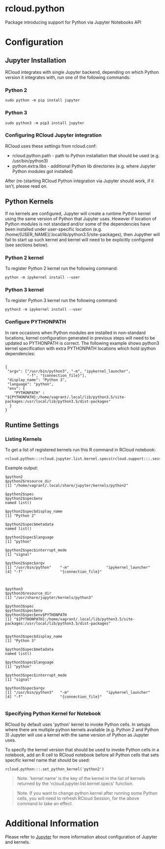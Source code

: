 # rcloud.python
Package introducing support for Python via Jupyter Notebooks API

# Configuration

## Jupyter Installation

RCloud integrates with single Jupyter backend, depending on which Python version it integrates with, run one of the following commands:

### Python 2

```{bash}
sudo python -m pip install jupyter
```

### Python 3

```{bash}
sudo python3 -m pip3 install jupyter
```

### Configuring RCloud Jupyter integration

RCloud uses these settings from rcloud.conf:

 * rcloud.python.path - path to Python installation that should be used (e.g. /usr/bin/python3)
 * python.extra.libs - additional Python lib directories (e.g. where Jupyter Python modules got installed)


After (re-)starting RCloud Python integration via Jupyter should work, if it isn't, please read on.


## Python Kernels

If no kernels are configured, Jupyter will create a runtime Python kernel using the same version of Python that Jupyter uses. However if location of Python modules is not standard and/or some of the dependencies have been installed under user-specific location (e.g. /home/[USER_NAME]/.local/lib/python3.5/site-packages), then Jupyther will fail to start up such kernel and kernel will need to be explicitly configured (see sections below).



### Python 2 kernel

To register Python 2 kernel run the following command:

```{bash}
python -m ipykernel install --user
```

### Python 3 kernel

To register Python 3 kernel run the following command:

```{bash}
python3 -m ipykernel install --user
```

### Configure PYTHONPATH

In rare occasions when Python modules are installed in non-standard locations, kernel configuration generated in previous steps will need to be updated so PYTHONPATH is correct. The following example shows python3 kernel specification with extra PYTHONPATH locations which hold ipython dependencies:

```{json}

{
 "argv": ["/usr/bin/python3", "-m", "ipykernel_launcher",
          "-f", "{connection_file}"],
 "display_name": "Python 3",
 "language": "python",
 "env": {
    "PYTHONPATH" : "${PYTHONPATH}:/home/vagrant/.local/lib/python3.5/site-packages:/usr/local/lib/python3.5/dist-packages"
  }
}

```

## Runtime Settings

### Listing Kernels

To get a list of registered kernels run this R command in RCloud notebook:
```{R}
rcloud.python:::rcloud.jupyter.list.kernel.specs(rcloud.support:::.session) 
```
Example output:
```{R}
$python2
$python2$resource_dir
[1] "/home/vagrant/.local/share/jupyter/kernels/python2"

$python2$spec
$python2$spec$env
named list()

$python2$spec$display_name
[1] "Python 2"

$python2$spec$metadata
named list()

$python2$spec$language
[1] "python"

$python2$spec$interrupt_mode
[1] "signal"

$python2$spec$argv
[1] "/usr/bin/python"    "-m"                 "ipykernel_launcher"
[4] "-f"                 "{connection_file}"



$python3
$python3$resource_dir
[1] "/usr/share/jupyter/kernels/python3"

$python3$spec
$python3$spec$env
$python3$spec$env$PYTHONPATH
[1] "${PYTHONPATH}:/home/vagrant/.local/lib/python3.5/site-packages:/usr/local/lib/python3.5/dist-packages"


$python3$spec$display_name
[1] "Python 3"

$python3$spec$metadata
named list()

$python3$spec$language
[1] "python"

$python3$spec$interrupt_mode
[1] "signal"

$python3$spec$argv
[1] "/usr/bin/python3"   "-m"                 "ipykernel_launcher"
[4] "-f"                 "{connection_file}"


```


### Specifying Python Kernel for Notebook

RCloud by default uses 'python' kernel to invoke Python cells. In setups where there are multiple python kernels available (e.g. Python 2 and Python 3) Jupyter will use a kernel with the same version of Python as Jupyter uses.

To specify the kernel version that should be used to invoke Python cells in a notebook, add an R cell to RCloud notebook before all Python cells that sets specific kernel name that should be used:
```{R}
rcloud.python:::.set_python_kernel('python2')
```
> Note.
> 'kernel name' is the key of the kernel in the list of kernels returned by the 'rcloud.jupyter.list.kernel.specs' function.


> Note. 
> If you want to change python kernel after running some Python cells, you will need to refresh RCloud Session, for the above command to take an effect.


# Additional Information

Please refer to [Jupyter](https://jupyter.readthedocs.io/en/latest/content-quickstart.html) for more information about configuration of Jupyter and kernels.


